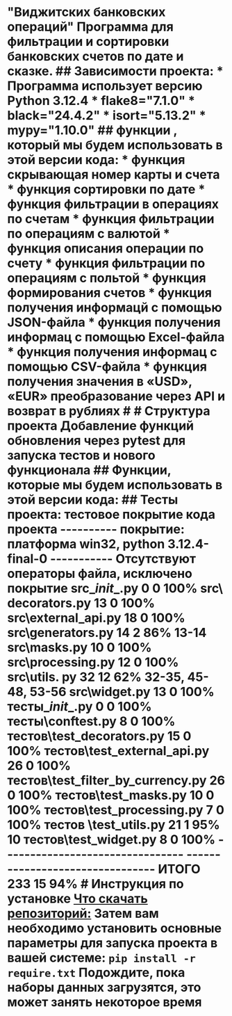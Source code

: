 # "Виджитских банковских операций" Программа для фильтрации и сортировки банковских счетов по дате и сказке. ## Зависимости проекта: * Программа использует версию Python 3.12.4 * flake8="7.1.0" * black="24.4.2" * isort="5.13.2" * mypy="1.10.0" ## функции , который мы будем использовать в этой версии кода: * функция скрывающая номер карты и счета * функция сортировки по дате * функция фильтрации в операциях по счетам * функция фильтрации по операциям с валютой * функция описания операции по счету * функция фильтрации по операциям с польтой * функция формирования счетов * функция получения информацй с помощью JSON-файла * функция получения информац с помощью Excel-файла * функция получения информац с помощью CSV-файла * функция получения значения в «USD», «EUR» преобразование через API и возврат в рублиях # # Структура проекта Добавление функций обновления через pytest для запуска тестов и нового функционала ## Функции, которые мы будем использовать в этой версии кода: ## Тесты проекта: тестовое покрытие кода проекта ---------- покрытие: платформа win32, python 3.12.4-final-0 ----------- Отсутствуют операторы файла, исключено покрытие src\__init__.py 0 0 100% src\ decorators.py 13 0 100% src\external_api.py 18 0 100% src\generators.py 14 2 86% 13-14 src\masks.py 10 0 100% src\processing.py 12 0 100% src\utils. py 32 12 62% 32-35, 45-48, 53-56 src\widget.py 13 0 100% тесты\__init__.py 0 0 100% тесты\conftest.py 8 0 100% тестов\test_decorators.py 15 0 100% тестов\test_external_api.py 26 0 100% тестов\test_filter_by_currency.py 26 0 100% тестов\test_masks.py 10 0 100% тестов\test_processing.py 7 0 100% тестов \test_utils.py 21 1 95% 10 тестов\test_widget.py 8 0 100% -------------------------------- -------------------------------- ИТОГО 233 15 94% # Инструкция по установке [Что скачать репозиторий:]( #1 ) Затем вам необходимо установить основные параметры для запуска проекта в вашей системе: ```pip install -r require.txt``` Подождите, пока наборы данных загрузятся, это может занять некоторое время
